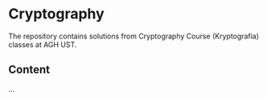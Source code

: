 # Cryptography

The repository contains solutions from Cryptography Course (Kryptografia) classes at AGH UST.

## Content
...
